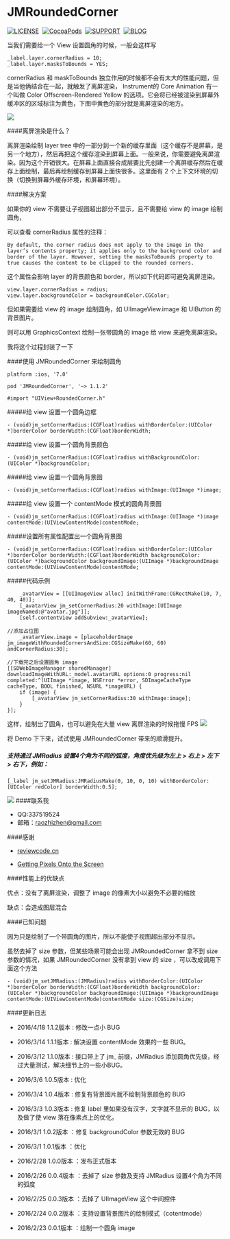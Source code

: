 # JMRoundedCorner

[![LICENSE](https://img.shields.io/badge/license-MIT-green.svg?style=flat)](https://raw.githubusercontent.com/raozhizhen/JMRoundedCorner/master/LICENSE)&nbsp;
[![CocoaPods](http://img.shields.io/cocoapods/v/JMRoundedCorner.svg?style=flat)](http://cocoapods.org/?q=JMRoundedCorner)&nbsp;
[![SUPPORT](https://img.shields.io/badge/support-iOS%207%2B%20-blue.svg?style=flat)](https://en.wikipedia.org/wiki/IOS_7)&nbsp;
[![BLOG](https://img.shields.io/badge/blog-raozhizhen.com-orange.svg?style=flat)](http://raozhizhen.com)&nbsp;

当我们需要给一个 View 设置圆角的时候，一般会这样写

```objc	
_label.layer.cornerRadius = 10;
_label.layer.masksToBounds = YES;
```  	 
  	 
cornerRadius 和 maskToBounds 独立作用的时候都不会有太大的性能问题，但是当他俩结合在一起，就触发了离屏渲染， 
Instrument的 Core Animation 有一个叫做 Color Offscreen-Rendered Yellow 的选项。它会将已经被渲染到屏幕外缓冲区的区域标注为黄色，下图中黄色的部分就是离屏渲染的地方。

![](https://github.com/raozhizhen/JMRoundedCorner/blob/master/IMG_2590.PNG?raw=true)

####离屏渲染是什么？

离屏渲染绘制 layer tree 中的一部分到一个新的缓存里面（这个缓存不是屏幕，是另一个地方），然后再把这个缓存渲染到屏幕上面。一般来说，你需要避免离屏渲染。因为这个开销很大。在屏幕上面直接合成层要比先创建一个离屏缓存然后在缓存上面绘制，最后再绘制缓存到屏幕上面快很多。这里面有 2 个上下文环境的切换（切换到屏幕外缓存环境，和屏幕环境）。

####解决方案

如果你的 view 不需要让子视图超出部分不显示，且不需要给 view 的 image 绘制圆角，

可以查看 cornerRadius 属性的注释：

	By default, the corner radius does not apply to the image in the layer’s contents property; it applies only to the background color and border of the layer. However, setting the masksToBounds property to true causes the content to be clipped to the rounded corners.

这个属性会影响 layer 的背景颜色和 border，所以如下代码即可避免离屏渲染。

```objc	
view.layer.cornerRadius = radius;
view.layer.backgroundColor = backgroundColor.CGColor;
```

但如果需要给 view 的 image 绘制圆角，如 UIImageView.image 和 UIButton 的背景图片。

则可以用 GraphicsContext 绘制一张带圆角的 image 给 view 来避免离屏渲染。

我将这个过程封装了一下

####使用 JMRoundedCorner 来绘制圆角


	platform :ios, '7.0'
	
	pod 'JMRoundedCorner', '~> 1.1.2'
	
	#import "UIView+RoundedCorner.h"

	
	
#####给 view 设置一个圆角边框

```objc	
- (void)jm_setCornerRadius:(CGFloat)radius withBorderColor:(UIColor *)borderColor borderWidth:(CGFloat)borderWidth;
```

#####给 view 设置一个圆角背景颜色

```objc
- (void)jm_setCornerRadius:(CGFloat)radius withBackgroundColor:(UIColor *)backgroundColor;
```

#####给 view 设置一个圆角背景图

```objc
- (void)jm_setCornerRadius:(CGFloat)radius withImage:(UIImage *)image;
```

#####给 view 设置一个 contentMode 模式的圆角背景图

```objc
- (void)jm_setCornerRadius:(CGFloat)radius withImage:(UIImage *)image contentMode:(UIViewContentMode)contentMode;
```

#####设置所有属性配置出一个圆角背景图

```objc
- (void)jm_setCornerRadius:(CGFloat)radius withBorderColor:(UIColor *)borderColor borderWidth:(CGFloat)borderWidth backgroundColor:(UIColor *)backgroundColor backgroundImage:(UIImage *)backgroundImage contentMode:(UIViewContentMode)contentMode;
```

#####代码示例
```objc
    _avatarView = [[UIImageView alloc] initWithFrame:CGRectMake(10, 7, 40, 40)];
    [_avatarView jm_setCornerRadius:20 withImage:[UIImage imageNamed:@"avatar.jpg"]];
    [self.contentView addSubview:_avatarView];
```

```objc
//添加占位图
    _avatarView.image = [placeholderImage jm_imageWithRoundedCornersAndSize:CGSizeMake(60, 60) andCornerRadius:30];

//下载完之后设置圆角 image
[[SDWebImageManager sharedManager] downloadImageWithURL:_model.avatarURL options:0 progress:nil completed:^(UIImage *image, NSError *error, SDImageCacheType cacheType, BOOL finished, NSURL *imageURL) {
	if (image) {
		[_avatarView jm_setCornerRadius:30 withImage:image];
	}
}];
```

这样，绘制出了圆角，也可以避免在大量 view 离屏渲染的时候拖慢 FPS
![](https://github.com/raozhizhen/JMRoundedCorner/blob/master/IMG_2580.PNG?raw=true)


将 Demo 下下来，试试使用 JMRoundedCorner 带来的顺滑提升。

##### 支持通过 JMRadius 设置4个角为不同的弧度，角度优先级为左上 > 右上 > 左下 > 右下，例如：

```objc
[_label jm_setJMRadius:JMRadiusMake(0, 10, 0, 10) withBorderColor:[UIColor redColor] borderWidth:0.5];
```

![](https://github.com/raozhizhen/JMRoundedCorner/blob/master/JMRoundedCornerGIF.gif?raw=true)
####联系我

- QQ:337519524
- 邮箱：raozhizhen@gmail.com

####感谢

- [reviewcode.cn](http://www.reviewcode.cn/article.html?reviewId=7)

- [Getting Pixels Onto the Screen](https://www.objc.io/issues/3-views/moving-pixels-onto-the-screen/)

####性能上的优缺点

优点：没有了离屏渲染，调整了 image 的像素大小以避免不必要的缩放

缺点：会造成图层混合

####已知问题

因为只是绘制了一个带圆角的图片，所以不能使子视图超出部分不显示。

虽然去掉了 size 参数，但某些场景可能会出现 JMRoundedCorner 拿不到 size 参数的情况，如果 JMRoundedCorner 没有拿到 view 的 size ，可以改成调用下面这个方法

```objc
- (void)jm_setJMRadius:(JMRadius)radius withBorderColor:(UIColor *)borderColor borderWidth:(CGFloat)borderWidth backgroundColor:(UIColor *)backgroundColor backgroundImage:(UIImage *)backgroundImage contentMode:(UIViewContentMode)contentMode size:(CGSize)size;
```

####更新日志
- 2016/4/18  1.1.2版本 : 修改一点小 BUG

- 2016/3/14  1.1.1版本 : 解决设置 contentMode 效果的一些 BUG。

- 2016/3/12  1.1.0版本 : 接口带上了 jm_ 前缀，JMRadius 添加圆角优先级，经过大量测试，解决细节上的一些小BUG。

- 2016/3/6   1.0.5版本 : 优化

- 2016/3/4   1.0.4版本 : 修复有背景图片就不绘制背景颜色的 BUG

- 2016/3/3   1.0.3版本 : 修复 label 里如果没有汉字，文字就不显示的 BUG，以及做了使 view 落在像素点上的优化。

- 2016/3/1   1.0.2版本 ：修复 backgroundColor 参数无效的 BUG

- 2016/3/1   1.0.1版本 ：优化

- 2016/2/28  1.0.0版本 ：发布正式版本

- 2016/2/26  0.0.4版本 ：去掉了 size 参数及支持 JMRadius 设置4个角为不同的弧度

- 2016/2/25  0.0.3版本 ：去掉了 UIImageView 这个中间控件

- 2016/2/24  0.0.2版本 ：支持设置背景图片的绘制模式（cotentmode）

- 2016/2/23  0.0.1版本 ：绘制一个圆角 image

